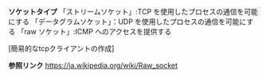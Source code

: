**ソケットタイプ**
「ストリームソケット」:TCP を使用したプロセスの通信を可能にする
「データグラムソケット」：UDP を使用したプロセスの通信を可能にする
「raw ソケット」:ICMP へのアクセスを提供する

[簡易的なtcpクライアントの作成]










**参照リンク**
https://ja.wikipedia.org/wiki/Raw_socket
